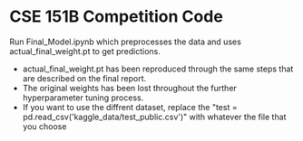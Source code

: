 # CSE 151B Competition Code

Run Final_Model.ipynb which preprocesses the data and uses actual_final_weight.pt to get predictions.

- actual_final_weight.pt has been reproduced through the same steps that are described on the final report.
- The original weights has been lost throughout the further hyperparameter tuning process.
- If you want to use the diffrent dataset, replace the "test = pd.read_csv('kaggle_data/test_public.csv')" with whatever the file that you choose
